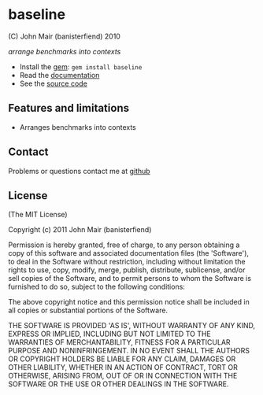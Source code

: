 baseline
===========

(C) John Mair (banisterfiend) 2010

_arrange benchmarks into contexts_

* Install the [gem](https://rubygems.org/gems/baseline): `gem install baseline`
* Read the [documentation](http://rdoc.info/github/banister/baseline/master/file/README.md)
* See the [source code](http://github.com/banister/baseline)

Features and limitations
-------------------------

* Arranges benchmarks into contexts

Contact
-------

Problems or questions contact me at [github](http://github.com/banister)


License
-------

(The MIT License) 

Copyright (c) 2011 John Mair (banisterfiend)

Permission is hereby granted, free of charge, to any person obtaining
a copy of this software and associated documentation files (the
'Software'), to deal in the Software without restriction, including
without limitation the rights to use, copy, modify, merge, publish,
distribute, sublicense, and/or sell copies of the Software, and to
permit persons to whom the Software is furnished to do so, subject to
the following conditions:

The above copyright notice and this permission notice shall be
included in all copies or substantial portions of the Software.

THE SOFTWARE IS PROVIDED 'AS IS', WITHOUT WARRANTY OF ANY KIND,
EXPRESS OR IMPLIED, INCLUDING BUT NOT LIMITED TO THE WARRANTIES OF
MERCHANTABILITY, FITNESS FOR A PARTICULAR PURPOSE AND NONINFRINGEMENT.
IN NO EVENT SHALL THE AUTHORS OR COPYRIGHT HOLDERS BE LIABLE FOR ANY
CLAIM, DAMAGES OR OTHER LIABILITY, WHETHER IN AN ACTION OF CONTRACT,
TORT OR OTHERWISE, ARISING FROM, OUT OF OR IN CONNECTION WITH THE
SOFTWARE OR THE USE OR OTHER DEALINGS IN THE SOFTWARE.
